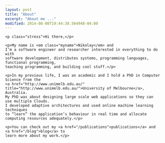 ```yaml
---
layout: post
title: "About"
excerpt: "About me ..."
modified: 2014-08-08T19:44:38.564948-04:00
---
```



<div class="about-page-content">

    <p class="stress">Hi there,</p>

    <p>My name is <em class="myname">Nikolay</em> and 
    I’m a software engineer and researcher interested in everything to do with
    software development, distributes systems, programming languages, functional programming, 
    teaching programming, and building cool stuff.</p>

    <p>In my previous life, I was an academic and I hold a PhD in Computer Science from the
    <a href="http://www.unimelb.edu.au/" title="http://www.unimelb.edu.au/">University of Melbourne</a>, Australia.
    My PhD was about designing large scale web applications so they can use multiple Clouds. 
    I developed adaptive architectures and used online machine learning techniques 
    to “learn” the application’s behaviour in real time and allocate computing resources adequately.</p>

    <p>You can check out my <a href="/publications">publications</a> and <a href="/blog">blog</a> to 
    learn more about my work.</p>

</div>
      
